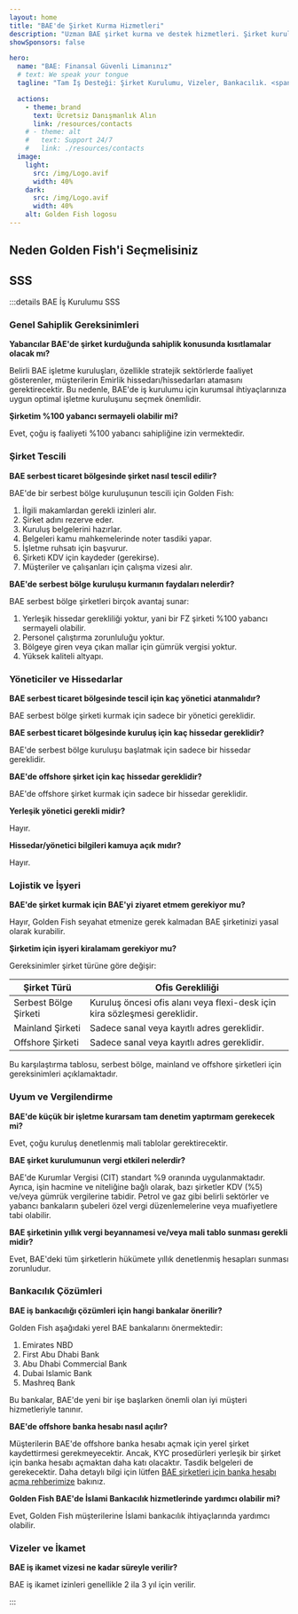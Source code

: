 ```yaml
---
layout: home
title: "BAE'de Şirket Kurma Hizmetleri"
description: "Uzman BAE şirket kurma ve destek hizmetleri. Şirket kurulumu, bankacılık, vergi, hukuk ve vize çözümleri. Sadece onay sonrası ödeme."
showSponsors: false

hero:
  name: "BAE: Finansal Güvenli Limanınız"
  # text: We speak your tongue
  tagline: "Tam İş Desteği: Şirket Kurulumu, Vizeler, Bankacılık. <span class='hl'>Başarı yoksa ücret yok</span>."

  actions:
    - theme: brand
      text: Ücretsiz Danışmanlık Alın
      link: /resources/contacts
    # - theme: alt
    #   text: Support 24/7
    #   link: ./resources/contacts
  image:
    light:
      src: /img/Logo.avif
      width: 40%
    dark:
      src: /img/Logo.avif
      width: 40%
    alt: Golden Fish logosu
---
```


<FeatureCards :features="[
  {
    title: 'Şirket Kurulum Rehberi',
    details: '**Free zone, offshore, mainland, branch** şirket kurulumu için kapsamlı rehber.',
    items: [
      'Free Zone ve Mainland\'de %100 Yabancı Mülkiyet imkanı',
      'Düşük Vergi Oranları - sadece %9 kurumlar vergisi',
      'Döviz Kontrolü Yok - kolay sermaye transferi'
    ],
    linkText: 'Daha fazla bilgi',
    link: '/uae-business/offer/company-registration/',
    icon: {
      light: '/img/iStock-2051326997.avif',
      dark: '/img/iStock-1448478309.jpg',
      alt: 'Şirket Kurulum Rehberi'
    }
  },
  {
    title: 'Banka Hesabı Açma',
    details: 'BAE\'nin güvenilir bankalarında kolayca ticari veya bireysel banka hesabı açın.',
    items: [
      'Devlet onayları için eksiksiz PRO hizmetleri',
      'Tam bankacılık paketi kurulumu',
      '**%96 başarı oranı**',
    ],
    linkText: 'Daha fazla bilgi',
    link: '/uae-business/offer/banking/',
    icon: {
      light: '/img/iStock-2153786564.avif',
      dark: '/img/iStock-2166793628.avif',
      alt: 'Bankacılık Hizmetleri'
    }
  },
  {
    title: 'Golden Visa ve İkamet',
    details: 'Sorunsuz bir başvuru süreciyle uzun süreli ikamet için **Golden Visa** alın.',
    items: [
      '**Her 6 ayda bir BAE\'ye girme zorunluluğu yok**',
      'Gerekli şartların sağlanması durumunda yenileme seçeneğiyle 10 yıl geçerlilik',
      '%92 başarı oranı',
    ],
    linkText: 'Daha fazla bilgi',
    link: '/uae-business/offer/golden-visa/',
    icon: {
      light: '/img/iStock-1312241253.avif',
      dark: '/img/ILONMASKID.webp',
      alt: 'Vize Hizmetleri'
    }
  },
]" />

<FeatureCards :features="[
  {
    title: 'Uyum Hizmetleri',
    details: 'Uzmanlarımız, ESR raporları ve UBO bildirimleri dahil karmaşık BAE düzenleyici gerekliliklerinde size rehberlik eder.',
    items: [],
    linkText: 'Daha fazla bilgi',
    link: '/uae-business/company-registration/Protect-Your-Business',
    icon: {
      light: '/img/iStock-1299393716.avif',
      dark: '/img/iStock-2149731304.avif',
      alt: 'Uyum Hizmetleri'
    }
  },
  {
    title: 'Kurumlar Vergisi ve KDV',
    details: 'Federal Vergi Kurumu (FTA) ile Kurumlar Vergisi ve KDV yükümlülüklerine uyum için uzman danışmanlık.',
    items: [],
    linkText: 'Daha fazla bilgi',
    link: '/uae-business/company-registration/accounting-legal',
    icon: {
      light: '/img/iStock-1018285934.avif',
      dark: '/img/iStock-584576538.avif',
      alt: 'Vergi Hizmetleri'
    }
  },
  {
    title: 'Hukuki Hizmetler',
    details: 'Hukuk ekibimiz, şirket birleşme ve satın almaları, yeniden yapılandırma, finansman ve uyuşmazlık çözümü konularında BAE yasaları hakkında danışmanlık verir.',
    items: [],
    linkText: 'Daha fazla bilgi',
    link: '/uae-business/company-registration/Protect-Your-Business',
    icon: {
      light: '/img/iStock-650045508.avif',
      dark: '/img/iStock-1498627598.avif',
      alt: 'Hukuki Hizmetler'
    }
  },
  {
    title: 'Muhasebe ve Bordro',
    details: 'Muhasebecilerimiz, işe alım maliyetlerinden tasarruf sağlayarak muhasebe, mutabakat, bordro ve denetim desteği sunar.',
    items: [],
    linkText: 'Daha fazla bilgi',
    link: '/resources/contacts',
    icon: {
      light: '/img/iStock-1022793868.avif',
      dark: '/img/iStock-1320130292.jpg',
      alt: 'Muhasebe Hizmetleri'
    }
  },
]" />

## Neden Golden Fish'i Seçmelisiniz

<BenefitsList :features="[
  {
    icon: '🏢',
    title: 'BAE Yerel Uzmanlığı',
    text: 'Dubai\'deki uzman ekibimiz sürecin her adımında profesyonel rehberlik sağlar.'
  },
  {
    icon: '📊',
    title: 'Kanıtlanmış Başarı Oranı',
    text: 'Premium hizmetlerimiz aracılığıyla yüzlerce vize, banka hesabı ve şirket tescili ile %90\'ın üzerinde onay oranı.'
  },
  {
    icon: '💸',
    title: '**Başarıya Dayalı Ücretler**',
    text: '[Sadece onay sonrası ödeme](/uae-business/benefits/success-based-fees). Gizli maliyetler olmadan tam şeffaflık.'
  },
]" />

## SSS

:::details BAE İş Kurulumu SSS

### Genel Sahiplik Gereksinimleri

**Yabancılar BAE'de şirket kurduğunda sahiplik konusunda kısıtlamalar olacak mı?**

Belirli BAE işletme kuruluşları, özellikle stratejik sektörlerde faaliyet gösterenler, müşterilerin Emirlik hissedarı/hissedarları atamasını gerektirecektir. Bu nedenle, BAE'de iş kurulumu için kurumsal ihtiyaçlarınıza uygun optimal işletme kuruluşunu seçmek önemlidir.

**Şirketim %100 yabancı sermayeli olabilir mi?**

Evet, çoğu iş faaliyeti %100 yabancı sahipliğine izin vermektedir.

### Şirket Tescili

**BAE serbest ticaret bölgesinde şirket nasıl tescil edilir?**

BAE'de bir serbest bölge kuruluşunun tescili için Golden Fish:

1. İlgili makamlardan gerekli izinleri alır.
2. Şirket adını rezerve eder.
3. Kuruluş belgelerini hazırlar.
4. Belgeleri kamu mahkemelerinde noter tasdiki yapar.
5. İşletme ruhsatı için başvurur.
6. Şirketi KDV için kaydeder (gerekirse).
7. Müşteriler ve çalışanları için çalışma vizesi alır.

**BAE'de serbest bölge kuruluşu kurmanın faydaları nelerdir?**

BAE serbest bölge şirketleri birçok avantaj sunar:

1. Yerleşik hissedar gerekliliği yoktur, yani bir FZ şirketi %100 yabancı sermayeli olabilir.
2. Personel çalıştırma zorunluluğu yoktur.
3. Bölgeye giren veya çıkan mallar için gümrük vergisi yoktur.
4. Yüksek kaliteli altyapı.

### Yöneticiler ve Hissedarlar

**BAE serbest ticaret bölgesinde tescil için kaç yönetici atanmalıdır?**

BAE serbest bölge şirketi kurmak için sadece bir yönetici gereklidir.

**BAE serbest ticaret bölgesinde kuruluş için kaç hissedar gereklidir?**

BAE'de serbest bölge kuruluşu başlatmak için sadece bir hissedar gereklidir.

**BAE'de offshore şirket için kaç hissedar gereklidir?**

BAE'de offshore şirket kurmak için sadece bir hissedar gereklidir.

**Yerleşik yönetici gerekli midir?**

Hayır.

**Hissedar/yönetici bilgileri kamuya açık mıdır?**

Hayır.

### Lojistik ve İşyeri

**BAE'de şirket kurmak için BAE'yi ziyaret etmem gerekiyor mu?**

Hayır, Golden Fish seyahat etmenize gerek kalmadan BAE şirketinizi yasal olarak kurabilir.

**Şirketim için işyeri kiralamam gerekiyor mu?**

Gereksinimler şirket türüne göre değişir:

| Şirket Türü      | Ofis Gerekliliği                                                                     |
| ----------------- | ------------------------------------------------------------------------------------ |
| Serbest Bölge Şirketi | Kuruluş öncesi ofis alanı veya flexi-desk için kira sözleşmesi gereklidir.         |
| Mainland Şirketi  | Sadece sanal veya kayıtlı adres gereklidir.                                         |
| Offshore Şirketi  | Sadece sanal veya kayıtlı adres gereklidir.                                         |

Bu karşılaştırma tablosu, serbest bölge, mainland ve offshore şirketleri için gereksinimleri açıklamaktadır.

### Uyum ve Vergilendirme

**BAE'de küçük bir işletme kurarsam tam denetim yaptırmam gerekecek mi?**

Evet, çoğu kuruluş denetlenmiş mali tablolar gerektirecektir.

**BAE şirket kurulumunun vergi etkileri nelerdir?**

BAE'de Kurumlar Vergisi (CIT) standart %9 oranında uygulanmaktadır. Ayrıca, işin hacmine ve niteliğine bağlı olarak, bazı şirketler KDV (%5) ve/veya gümrük vergilerine tabidir. Petrol ve gaz gibi belirli sektörler ve yabancı bankaların şubeleri özel vergi düzenlemelerine veya muafiyetlere tabi olabilir.

**BAE şirketinin yıllık vergi beyannamesi ve/veya mali tablo sunması gerekli midir?**

Evet, BAE'deki tüm şirketlerin hükümete yıllık denetlenmiş hesapları sunması zorunludur.

### Bankacılık Çözümleri

**BAE iş bankacılığı çözümleri için hangi bankalar önerilir?**

Golden Fish aşağıdaki yerel BAE bankalarını önermektedir:

1. Emirates NBD
2. First Abu Dhabi Bank
3. Abu Dhabi Commercial Bank
4. Dubai Islamic Bank
5. Mashreq Bank

Bu bankalar, BAE'de yeni bir işe başlarken önemli olan iyi müşteri hizmetleriyle tanınır.

**BAE'de offshore banka hesabı nasıl açılır?**

Müşterilerin BAE'de offshore banka hesabı açmak için yerel şirket kaydettirmesi gerekmeyecektir. Ancak, KYC prosedürleri yerleşik bir şirket için banka hesabı açmaktan daha katı olacaktır. Tasdik belgeleri de gerekecektir. Daha detaylı bilgi için lütfen [BAE şirketleri için banka hesabı açma rehberimize](./banking) bakınız.

**Golden Fish BAE'de İslami Bankacılık hizmetlerinde yardımcı olabilir mi?**

Evet, Golden Fish müşterilerine İslami bankacılık ihtiyaçlarında yardımcı olabilir.

### Vizeler ve İkamet

**BAE iş ikamet vizesi ne kadar süreyle verilir?**

BAE iş ikamet izinleri genellikle 2 ila 3 yıl için verilir.

:::